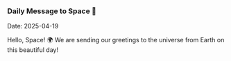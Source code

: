### Daily Message to Space 🌌
Date: 2025-04-19

Hello, Space! 🌍 We are sending our greetings to the universe from Earth on this beautiful day!
